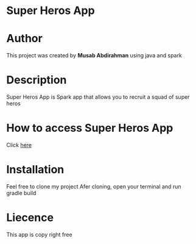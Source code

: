 # Super Heros App

# Author
This project was created by **Musab Abdirahman** using java and spark

# Description
Super Heros App is Spark app that allows you to recruit a squad of super heros

# How to access Super Heros App
Click [here](https://fast-everglades-42875.herokuapp.com/)

# Installation
Feel free to clone my project
Afer cloning, open your terminal and run gradle build

# Liecence
This app is copy right free
